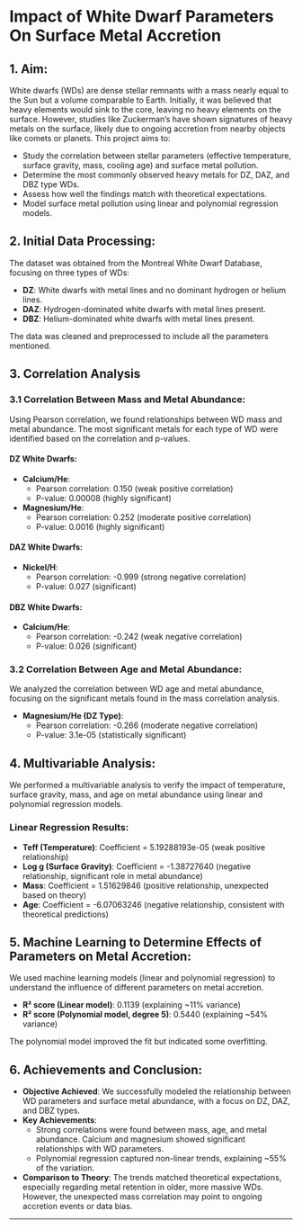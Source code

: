 # Impact of White Dwarf Parameters On Surface Metal Accretion

## 1. Aim:
White dwarfs (WDs) are dense stellar remnants with a mass nearly equal to the Sun but a volume comparable to Earth. Initially, it was believed that heavy elements would sink to the core, leaving no heavy elements on the surface. However, studies like Zuckerman’s have shown signatures of heavy metals on the surface, likely due to ongoing accretion from nearby objects like comets or planets. This project aims to:

- Study the correlation between stellar parameters (effective temperature, surface gravity, mass, cooling age) and surface metal pollution.
- Determine the most commonly observed heavy metals for DZ, DAZ, and DBZ type WDs.
- Assess how well the findings match with theoretical expectations.
- Model surface metal pollution using linear and polynomial regression models.

## 2. Initial Data Processing:
The dataset was obtained from the Montreal White Dwarf Database, focusing on three types of WDs:
- **DZ**: White dwarfs with metal lines and no dominant hydrogen or helium lines.
- **DAZ**: Hydrogen-dominated white dwarfs with metal lines present.
- **DBZ**: Helium-dominated white dwarfs with metal lines present.

The data was cleaned and preprocessed to include all the parameters mentioned.

## 3. Correlation Analysis

### 3.1 Correlation Between Mass and Metal Abundance:
Using Pearson correlation, we found relationships between WD mass and metal abundance. The most significant metals for each type of WD were identified based on the correlation and p-values.

#### DZ White Dwarfs:
- **Calcium/He**:  
  - Pearson correlation: 0.150 (weak positive correlation)  
  - P-value: 0.00008 (highly significant)
- **Magnesium/He**:  
  - Pearson correlation: 0.252 (moderate positive correlation)  
  - P-value: 0.0016 (highly significant)

#### DAZ White Dwarfs:
- **Nickel/H**:  
  - Pearson correlation: -0.999 (strong negative correlation)  
  - P-value: 0.027 (significant)

#### DBZ White Dwarfs:
- **Calcium/He**:  
  - Pearson correlation: -0.242 (weak negative correlation)  
  - P-value: 0.026 (significant)

### 3.2 Correlation Between Age and Metal Abundance:
We analyzed the correlation between WD age and metal abundance, focusing on the significant metals found in the mass correlation analysis. 

- **Magnesium/He (DZ Type)**:  
  - Pearson correlation: -0.266 (moderate negative correlation)  
  - P-value: 3.1e-05 (statistically significant)

## 4. Multivariable Analysis:
We performed a multivariable analysis to verify the impact of temperature, surface gravity, mass, and age on metal abundance using linear and polynomial regression models.

### Linear Regression Results:
- **Teff (Temperature)**: Coefficient = 5.19288193e-05 (weak positive relationship)
- **Log g (Surface Gravity)**: Coefficient = -1.38727640 (negative relationship, significant role in metal abundance)
- **Mass**: Coefficient = 1.51629846 (positive relationship, unexpected based on theory)
- **Age**: Coefficient = -6.07063246 (negative relationship, consistent with theoretical predictions)

## 5. Machine Learning to Determine Effects of Parameters on Metal Accretion:
We used machine learning models (linear and polynomial regression) to understand the influence of different parameters on metal accretion.

- **R² score (Linear model)**: 0.1139 (explaining ~11% variance)
- **R² score (Polynomial model, degree 5)**: 0.5440 (explaining ~54% variance)

The polynomial model improved the fit but indicated some overfitting.

## 6. Achievements and Conclusion:
- **Objective Achieved**: We successfully modeled the relationship between WD parameters and surface metal abundance, with a focus on DZ, DAZ, and DBZ types.
- **Key Achievements**:
  - Strong correlations were found between mass, age, and metal abundance. Calcium and magnesium showed significant relationships with WD parameters.
  - Polynomial regression captured non-linear trends, explaining ~55% of the variation.
- **Comparison to Theory**: The trends matched theoretical expectations, especially regarding metal retention in older, more massive WDs. However, the unexpected mass correlation may point to ongoing accretion events or data bias.

---

